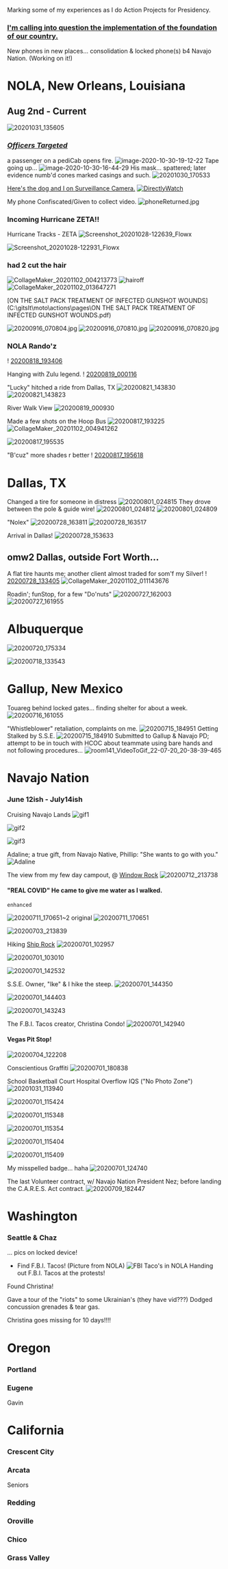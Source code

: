 Marking some of my experiences as I do Action Projects for Presidency.

### [I'm calling into question the implementation of the foundation of our country.]()

New phones in new places... consolidation & locked phone(s) b4 Navajo Nation. (Working on it!)

# NOLA, New Orleans, Louisiana
## Aug 2nd - Current
![20201031_135605](20201031_135605.jpg)

### [_**Officers Targeted**_](https://www.youtube.com/watch?v=a2H21oXmoIY)
a passenger on a pediCab opens fire.
![image-2020-10-30-19-12-22](image-2020-10-30-19-12-22.jpg)
Tape going up...
![image-2020-10-30-16-44-29](image-2020-10-30-16-44-29.jpg)
His mask... spattered; later evidence numb'd cones marked casings and such. 
![20201030_170533](20201030_170533.jpg)

[Here's the dog and I on Surveillance Camera.](https://mobile.twitter.com/wwltv/status/1322369591885090817?s=10)
[![DirectlyWatch](surveilanceVid.png)](https://www.youtube.com/watch?v=7cezZkvw718)

My phone Confiscated/Given to collect video.
![phoneReturned.jpg](C:\gitsIt\moto\actions\pages\phoneReturned.jpg)

### Incoming Hurricane ZETA!!
Hurricane Tracks - ZETA 
![Screenshot_20201028-122639_Flowx](../../Screenshot_20201028-122639_Flowx.jpg)

![Screenshot_20201028-122931_Flowx](Screenshot_20201028-122931_Flowx.jpg)

### had 2 cut the hair
![CollageMaker_20201102_004213773](CollageMaker_20201102_004213773.jpg)
![hairoff](CollageMaker_20201102_004413186.jpg)
![CollageMaker_20201102_013647271](CollageMaker_20201102_013647271.jpg)

[ON THE SALT PACK TREATMENT OF INFECTED GUNSHOT WOUNDS](C:\gitsIt\moto\actions\pages\ON THE SALT PACK TREATMENT OF INFECTED GUNSHOT WOUNDS.pdf)

![20200916_070804.jpg](C:\gitsIt\moto\actions\pages\20200916_070804.jpg)
![20200916_070810.jpg](C:\gitsIt\moto\actions\pages\20200916_070810.jpg)
![20200916_070820.jpg](C:\gitsIt\moto\actions\pages\20200916_070820.jpg)

### NOLA Rando'z
! [20200818_193406](20200818_193406.jpg)

Hanging with Zulu legend.
! [20200819_000116](20200819_000116.jpg)
![]()

"Lucky" hitched a ride from Dallas, TX
![20200821_143830](20200821_143830.jpg)
![20200821_143823](20200821_143823.jpg)

River Walk View
![20200819_000930](20200819_000930.jpg)

Made a few shots on the Hoop Bus
![20200817_193225](20200817_193225.jpg)
![CollageMaker_20201102_004941262](CollageMaker_20201102_004941262.jpg)

![20200817_195535](20200817_195535.jpg)

"B'cuz" more shades r better
! [20200817_195618](20200817_195618.jpg)


# Dallas, TX

Changed a tire for someone in distress
![20200801_024815](20200801_024815.jpg)
They drove between the pole & guide wire!
![20200801_024812](20200801_024812.jpg)
![20200801_024809](20200801_024809.jpg)

"Nolex"
![20200728_163811](20200728_163811.jpg)
![20200728_163517](20200728_163517.jpg)

Arrival in Dallas!
![20200728_153633](20200728_153633.jpg)

## omw2 Dallas, outside Fort Worth...

A flat tire haunts me; another client almost traded for som'f my Silver!
! [20200728_133405](20200728_133405.jpg)
![CollageMaker_20201102_011143676](CollageMaker_20201102_011143676.jpg)

Roadin'; funStop, for a few "Do'nuts"
![20200727_162003](20200727_162003.jpg)
![20200727_161955](20200727_161955.jpg)

# Albuquerque 

![20200720_175334](20200720_175334.jpg)

![20200718_133543](20200718_133543.jpg)

# Gallup, New Mexico
Touareg behind locked gates... finding shelter for about a week.
![20200716_161055](../_assets/navajoxcerpts/20200716_161055.jpg)

"Whistleblower" retaliation, complaints on me.
![20200715_184951](20200715_184951.jpg)
Getting Stalked by S.S.E.
![20200715_184910](20200715_184910.jpg)
Submitted to Gallup & Navajo PD; attempt to be in touch with HCOC about teammate using bare hands and not following procedures...
![room141_VideoToGif_22-07-20_20-38-39-465](room141_VideoToGif_22-07-20_20-38-39-465.gif)

# Navajo Nation
### June 12ish - July14ish
Cruising Navajo Lands
![gif1](/storage/emulated/0/Documents/markor/actions/_assets/GIF/20200701102113.gif)

![gif2](../_assets/GIF/20200820_210213.gif)

![gif3](../_assets/GIF/20200916_104036.gif)

Adaline; a true gift, from Navajo Native, Phillip:
"She wants to go with you."
![Adaline](../_assets/navajoxcerpts/20200714_124056.jpg)

The view from my few day campout, @ [Window Rock]()
![20200712_213738](../_assets/navajoxcerpts/20200712_213738.jpg)

#### "REAL COVID" He came to give me water as I walked.
    enhanced
![20200711_170651~2](20200711_170651~2.jpg)
    original
![20200711_170651](../_assets/navajoxcerpts/20200711_170651.jpg)

![20200703_213839](../_assets/navajoxcerpts/20200703_213839.jpg)

Hiking [Ship Rock]()
![20200701_102957](../_assets/navajoxcerpts/20200701_102957.jpg)

![20200701_103010](../_assets/navajoxcerpts/20200701_103010.jpg)

![20200701_142532](../_assets/navajoxcerpts/20200701_142532.jpg)

S.S.E. Owner, "Ike" & I hike the steep.
![20200701_144350](../_assets/navajoxcerpts/20200701_144350.jpg)

![20200701_144403](../_assets/navajoxcerpts/20200701_144403.jpg)

![20200701_143243](../_assets/navajoxcerpts/20200701_143243.jpg)

The F.B.I. Tacos creator, Christina Condo!
![20200701_142940](../_assets/navajoxcerpts/20200701_142940.jpg)

#### Vegas Pit Stop!
![20200704_122208](20200704_122208.jpg)

Conscientious Graffiti
![20200701_180838](../_assets/navajoxcerpts/20200701_180838.jpg)

School Basketball Court Hospital Overflow IQS ("No Photo Zone")
![20201031_113940](20201031_113940.jpg)

![20200701_115424](../_assets/navajoxcerpts/20200701_115424.jpg)

![20200701_115348](../_assets/navajoxcerpts/20200701_115348.jpg)

![20200701_115354](../_assets/navajoxcerpts/20200701_115354.jpg)

![20200701_115404](../_assets/navajoxcerpts/20200701_115404.jpg)

![20200701_115409](../_assets/navajoxcerpts/20200701_115409.jpg)

My misspelled badge... haha
![20200701_124740](../_assets/navajoxcerpts/20200701_124740.jpg)

The last Volunteer contract, w/ Navajo Nation President Nez; before landing the C.A.R.E.S. Act contract.
![20200709_182447](../_assets/navajoxcerpts/20200709_182447.jpg)

# Washington
### Seattle & Chaz
... pics on locked device!
- Find F.B.I. Tacos! (Picture from NOLA)
![FBI Taco's in NOLA](20200820_130020.jpg)
Handing out F.B.I. Tacos at the protests!

Found Christina! 

Gave a tour of the "riots" to some Ukrainian's (they have vid???)
Dodged concussion grenades & tear gas.

Christina goes missing for 10 days!!!!

# Oregon
### Portland

### Eugene
Gavin 

# California
### Crescent City
### Arcata
Seniors
### Redding
### Oroville
### Chico
### Grass Valley

